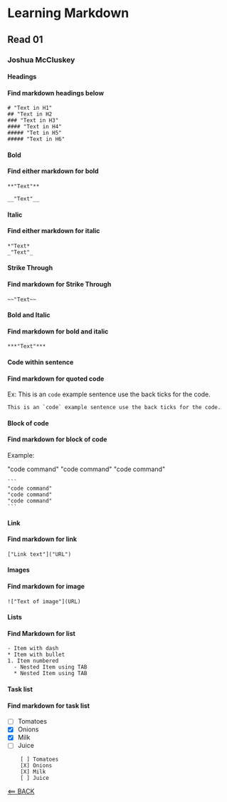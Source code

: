 # Learning Markdown

## Read 01

### Joshua McCluskey

#### Headings

#### Find markdown headings below

    # "Text in H1"
    ## "Text in H2
    ### "Text in H3"
    #### "Text in H4"
    ##### "Tet in H5"
    ##### "Text in H6"

#### Bold

#### Find either markdown for bold

    **"Text"**
       
    __"Text"__

#### Italic

#### Find either markdown for italic

    *"Text*
    _"Text"_

#### Strike Through

#### Find markdown for Strike Through

    ~~"Text~~

#### Bold and Italic

#### Find markdown for bold and italic

    ***"Text"***

#### Code within sentence

#### Find markdown for quoted code

Ex: This is an `code` example sentence use the back ticks for the code.

    This is an `code` example sentence use the back ticks for the code.

#### Block of code

#### Find markdown for block of code

Example:

"code command"
"code command"
"code command"

    ```
    "code command" 
    "code command"
    "code command"
    ```

#### Link

#### Find markdown for link

    ["Link text"]("URL")

#### Images

#### Find markdown for image

    !["Text of image"](URL)

#### Lists

#### Find Markdown for list

    - Item with dash
    * Item with bullet
    1. Item numbered
      - Nested Item using TAB
      * Nested Item using TAB

#### Task list

#### Find markdown for task list

- [ ] Tomatoes
- [X] Onions
- [X] Milk
- [ ] Juice

```
    [ ] Tomatoes
    [X] Onions
    [X] Milk
    [ ] Juice
```

[<== BACK](/../..README.md)
